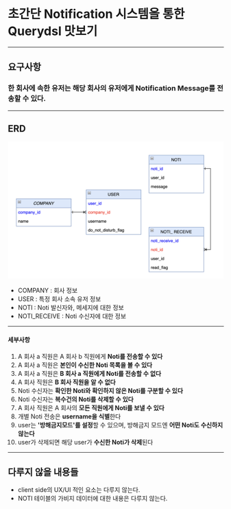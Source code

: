# 초간단 Notification 시스템을 통한 Querydsl 맛보기
-- --
## 요구사항
### 한 회사에 속한 유저는 해당 회사의 유저에게 Notification Message를 전송할 수 있다.

-- --
## ERD

![erd](stuffs/erd.png)
* COMPANY : 회사 정보
* USER : 특정 회사 소속 유저 정보
* NOTI : Noti 발신자와, 메세지에 대한 정보
* NOTI_RECEIVE : Noti 수신자에 대한 정보

-- --
#### 세부사항
1. A 회사 a 직원은 A 회사 b 직원에게 **Noti를 전송할 수 있다**
2. A 회사 a 직원은 **본인이 수신한 Noti 목록을 볼 수 있다**
3. A 회사 a 직원은 **B 회사 a 직원에게 Noti를 전송할 수 없다**
4. A 회사 직원은 **B 회사 직원을 알 수 없다**
5. Noti 수신자는 **확인한 Noti와 확인하지 않은 Noti를 구분할 수 있다**
6. Noti 수신자는 **복수건의 Noti를 삭제할 수 있다**
7. A 회사 직원은 A 회사의 **모든 직원에게 Noti를 보낼 수 있다**
8. 개별 Noti 전송은 **username을 식별**한다
9. user는 **'방해금지모드'를 설정**할 수 있으며, 방해금지 모드엔 **어떤 Noti도 수신하지 않는다**
10. user가 삭제되면 해당 user가 **수신한 Noti가 삭제**된다

-- --
## 다루지 않을 내용들
* client side의 UX/UI 적인 요소는 다루지 않는다.
* NOTI 테이블의 가비지 데이터에 대한 내용은 다루지 않는다.